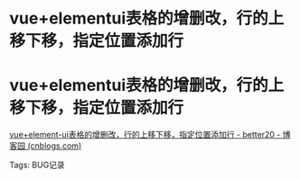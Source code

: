 # vue+elementui表格的增删改，行的上移下移，指定位置添加行

# vue+elementui表格的增删改，行的上移下移，指定位置添加行

[vue+element-ui表格的增删改，行的上移下移，指定位置添加行 - better20 - 博客园 (cnblogs.com)](https://www.cnblogs.com/songxueqing/p/11643177.html)

Tags:
BUG记录